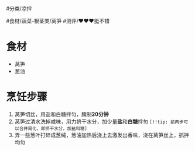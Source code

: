 #分类/凉拌
 
#食材/蔬菜-根茎类/莴笋 
#测评/❤️❤️❤️挺不错

# 食材
- 莴笋
- 葱油

# 烹饪步骤
1. 莴笋切丝，用盐和白糖拌匀，腌制**20分钟**
2. 莴笋过清水洗掉咸味，用力挤干水分，加少量**盐**和**白糖**拌匀
   `[!!tip: 前两步可以合并简化，即挤干水分，加盐和糖]`
3. 弄一些葱叶打碎成葱绒，葱油加热后浇上去激发出香味，浇在莴笋丝上，抓拌均匀
